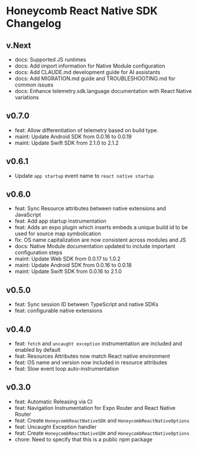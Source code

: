# Honeycomb React Native SDK Changelog

## v.Next

- docs: Supported JS runtimes
- docs: Add import information for Native Module configuration
- docs: Add CLAUDE.md development guide for AI assistants
- docs: Add MIGRATION.md guide and TROUBLESHOOTING.md for common issues
- docs: Enhance telemetry.sdk.language documentation with React Native variations

## v0.7.0

- feat: Allow differentiation of telemetry based on build type.
- maint: Update Android SDK from 0.0.16 to 0.0.19
- maint: Update Swift SDK from 2.1.0 to 2.1.2

## v0.6.1

- Update `app startup` event name to `react native startup`

## v0.6.0

- feat: Sync Resource attributes between native extensions and JavaScript
- feat: Add app startup instrumentation
- feat: Adds an expo plugin which inserts embeds a unique build id to be used for source map symbolication
- fix: OS name capitalization are now consistent across modules and JS
- docs: Native Module documentation updated to include important configuration steps
- maint: Update Web SDK from 0.0.17 to 1.0.2
- maint: Update Android SDK from 0.0.16 to 0.0.18
- maint: Update Swift SDK from 0.0.16 to 2.1.0

## v0.5.0

- feat: Sync session ID between TypeScript and native SDKs
- feat: configurable native extensions

## v0.4.0

- feat: `fetch` and `uncaught exception` instrumentation are included and enabled by default
- feat: Resources Attributes now match React native environment
- feat: OS name and version now included in resource attributes
- feat: Slow event loop auto-instrumentation

## v0.3.0

- feat: Automatic Releasing via CI
- feat: Navigation Instrumentation for Expo Router and React Native Router
- feat: Create `HoneycombReactNativeSDK` and `HoneycombReactNativeOptions`
- feat: Uncaught Exception handler
- feat: Create `HoneycombReactNativeSDK` and `HoneycombReactNativeOptions`
- chore: Need to specify that this is a public npm package
